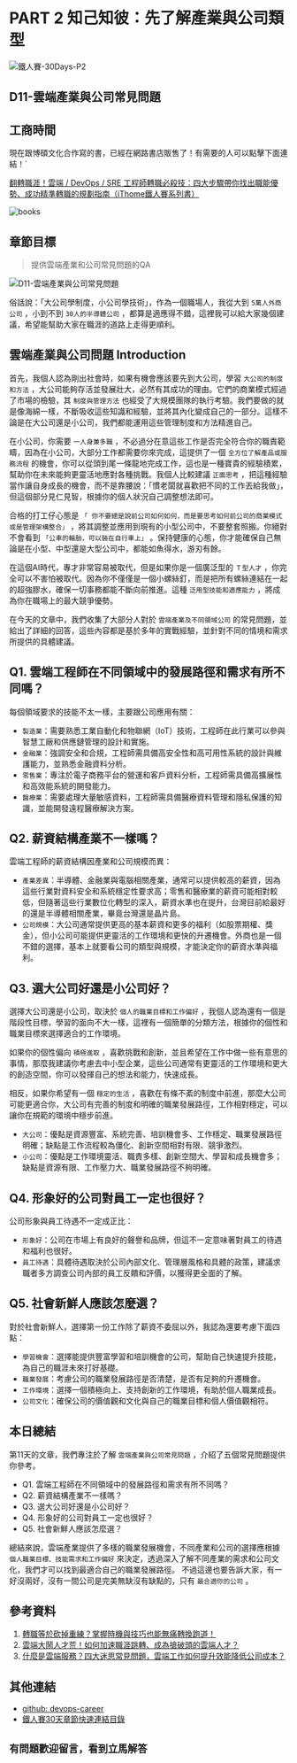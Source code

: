 # PART 2 知己知彼：先了解產業與公司類型

![鐵人賽-30Days-P2](https://github.com/qwedsazxc78/devops-career/raw/main/docs/img/30Days-P2.png)

## D11-雲端產業與公司常見問題

## 工商時間

現在跟博碩文化合作寫的書，已經在網路書店販售了！有需要的人可以點擊下面連結！`

[翻轉職涯！雲端 / DevOps / SRE 工程師轉職必殺技：四大步驟帶你找出職能優勢、成功精準轉職的規劃指南（iThome鐵人賽系列書）](https://heyurl.cc/lQ3e4)

![books](https://github.com/qwedsazxc78/devops-career/raw/main/docs/img/books.png)

## 章節目標

> 提供雲端產業和公司常見問題的QA

![D11-雲端產業與公司常見問題](https://github.com/qwedsazxc78/devops-career/raw/main/docs/img/D11.png)

俗話說：「大公司學制度，小公司學技術」，作為一個職場人，我從大到 `5萬人外商公司` ，小到不到 `30人的半導體公司` ，都算是適應得不錯，這裡我可以給大家幾個建議，希望能幫助大家在職涯的道路上走得更順利。

## 雲端產業與公司問題 Introduction

首先，我個人認為剛出社會時，如果有機會應該要先到大公司，學習 `大公司的制度和方法` ，大公司能夠存活並發展壯大，必然有其成功的理由。它們的商業模式經過了市場的檢驗，其 `制度與管理方法` 也經受了大規模團隊的執行考驗。我們要做的就是像海綿一樣，不斷吸收這些知識和經驗，並將其內化變成自己的一部分。這樣不論是在大公司還是小公司，我們都能運用這些管理制度和方法精進自己。

在小公司，你需要 `一人身兼多職` ，不必過分在意這些工作是否完全符合你的職責範疇，因為在小公司，大部分工作都需要你來完成，這提供了一個 `全方位了解產品或服務流程` 的機會，你可以從頭到尾一條龍地完成工作，這也是一種寶貴的經驗積累，幫助你在未來能夠更靈活地應對各種挑戰。我個人比較建議 `正面思考` ，把這種經驗當作讓自身成長的機會，而不是靠腰說：「慣老闆就喜歡把不同的工作丟給我做」，但這個部分見仁見智，根據你的個人狀況自己調整想法即可。

合格的打工仔心態是 `「 你不要總是說前公司如何如何，而是要思考如何前公司的商業模式或是管理架構整合」` ，將其調整並應用到現有的小型公司中，不要整套照搬。你絕對不會看到 `「公車的輪胎，可以裝在自行車上」` 。保持健康的心態，你才能確保自己無論是在小型、中型還是大型公司中，都能如魚得水，游刃有餘。

在這個AI時代，專才非常容易被取代，但是如果你是一個廣泛型的 `Ｔ型人才` ，你完全可以不害怕被取代。因為你不僅僅是一個小螺絲釘，而是把所有螺絲連結在一起的超強膠水，確保一切事務都能不斷向前推進。這種 `泛用型技能和適應能力` ，將成為你在職場上的最大競爭優勢。

在今天的文章中，我們收集了大部分人對於 `雲端產業及不同領域公司` 的常見問題，並給出了詳細的回答，這些內容都是基於多年的實戰經驗，並針對不同的情境和需求所提供的具體建議。

## Q1. 雲端工程師在不同領域中的發展路徑和需求有所不同嗎？

每個領域要求的技能不太一樣，主要跟公司應用有關：

* `製造業`：需要熟悉工業自動化和物聯網（IoT）技術，工程師在此行業可以參與智慧工廠和供應鏈管理的設計和實施。
* `金融業`：強調安全和合規，工程師需具備高安全性和高可用性系統的設計與維護能力，並熟悉金融資料分析。
* `零售業`：專注於電子商務平台的營運和客戶資料分析，工程師需具備高擴展性和高效能系統的開發能力。
* `醫療業`：需要處理大量敏感資料，工程師需具備醫療資料管理和隱私保護的知識，並能開發遠程醫療解決方案。

## Q2. 薪資結構產業不一樣嗎？

雲端工程師的薪資結構因產業和公司規模而異：

* `產業差異`：半導體、金融業與電腦相關產業，通常可以提供較高的薪資，因為這些行業對資料安全和系統穩定性要求高；零售和醫療業的薪資可能相對較低，但隨著這些行業數位化轉型的深入，薪資水準也在提升，台灣目前給最好的還是半導體相關產業，畢竟台灣還是晶片島。
* `公司規模`：大公司通常提供更高的基本薪資和更多的福利（如股票期權、獎金），但小公司可能提供更靈活的工作環境和更快的升遷機會。外商也是一個不錯的選擇，基本上就要看公司的類型與規模，才能決定你的薪資水準與福利。

## Q3. 選大公司好還是小公司好？

選擇大公司還是小公司，取決於 `個人的職業目標和工作偏好` ，我個人認為還有一個是階段性目標，學習的面向不大一樣，這裡有一個簡單的分類方法，根據你的個性和職業目標來選擇適合的工作環境。

如果你的個性偏向 `積極進取` ，喜歡挑戰和創新，並且希望在工作中做一些有意思的事情，那麼我建議你考慮去中小型企業，這些公司通常有更靈活的工作環境和更大的創造空間，你可以發揮自己的想法和能力，快速成長。

相反，如果你希望有一個 `穩定的生活` ，喜歡在有條不紊的制度中前進，那麼大公司可能更適合你，大公司有完善的制度和明確的職業發展路徑，工作相對穩定，可以讓你在規範的環境中穩步前進。

* `大公司`：優點是資源豐富、系統完善、培訓機會多、工作穩定、職業發展路徑明確；缺點是工作流程較為僵化、創新空間相對有限、競爭激烈。
* `小公司`：優點是工作環境靈活、職責多樣、創新空間大、學習和成長機會多；缺點是資源有限、工作壓力大、職業發展路徑不夠明確。

## Q4. 形象好的公司對員工一定也很好？

公司形象與員工待遇不一定成正比：

* `形象好`：公司在市場上有良好的聲譽和品牌，但這不一定意味著對員工的待遇和福利也很好。
* `員工待遇`：具體待遇取決於公司內部文化、管理層風格和具體的政策，建議求職者多方調查公司內部的員工反饋和評價，以獲得更全面的了解。

## Q5. 社會新鮮人應該怎麼選？

對於社會新鮮人，選擇第一份工作除了薪資不委屈以外，我認為還要考慮下面四點：

* `學習機會`：選擇能提供豐富學習和培訓機會的公司，幫助自己快速提升技能，為自己的職涯未來打好基礎。
* `職業發展`：考慮公司的職業發展路徑是否清楚，是否有足夠的升遷機會。
* `工作環境`：選擇一個積極向上、支持創新的工作環境，有助於個人職業成長。
* `公司文化`：確保公司的價值觀和文化與自己的職業目標和個人價值觀相符。

## 本日總結

第11天的文章，我們專注於了解 `雲端產業與公司常見問題` ，介紹了五個常見問題提供你參考。

* Q1. 雲端工程師在不同領域中的發展路徑和需求有所不同嗎？
* Q2. 薪資結構產業不一樣嗎？
* Q3. 選大公司好還是小公司好？
* Q4. 形象好的公司對員工一定也很好？
* Q5. 社會新鮮人應該怎麼選？

總結來說，雲端產業提供了多樣的職業發展機會，不同產業和公司的選擇應根據 `個人職業目標、技能需求和工作偏好` 來決定，透過深入了解不同產業的需求和公司文化，我們才可以找到最適合自己的職業發展路徑。
不過這邊也要告訴大家，有一好沒兩好，沒有一間公司是完美無缺沒有缺點的，只有 `最合適你的公司` 。

## 參考資料

1. [轉職等於砍掉重練？掌握時機與技巧也能無痛轉換跑道！](https://www.hnl-consultants.com/change-careers/)
2. [雲端大鬧人才荒！如何加速職涯跳轉、成為搶破頭的雲端人才？](https://aws.amazon.com/tw/events/taiwan/interviews/cloud-talent/)
3. [什麼是雲端服務？四大迷思常見問題，雲端工作如何提升效能降低公司成本？](https://blog.jandi.com/tw/saas-cloud/)

## 其他連結

* [github: devops-career](https://github.com/qwedsazxc78/devops-career/tree/main)
* [鐵人賽30天章節快速連結目錄](https://ithelp.ithome.com.tw/articles/10351094)

## `有問題歡迎留言，看到立馬解答`
